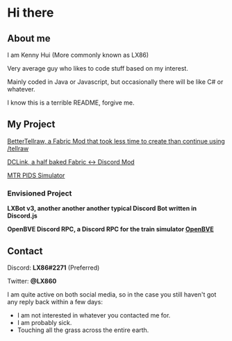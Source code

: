 # Hi there
## About me
I am Kenny Hui (More commonly known as LX86)

Very average guy who likes to code stuff based on my interest. 

Mainly coded in Java or Javascript, but occasionally there will be like C# or whatever.

I know this is a terrible README, forgive me.

## My Project
[BetterTellraw, a Fabric Mod that took less time to create than continue using /tellraw](https://github.com/Kenny-Hui/BetterTellraw)

[DCLink, a half baked Fabric <-> Discord Mod](https://github.com/Kenny-Hui/DCLink)

[MTR PIDS Simulator](https://github.com/HKTSS/mtr-pids)

### Envisioned Project
**LXBot v3, another another another typical Discord Bot written in Discord.js**

**OpenBVE Discord RPC, a Discord RPC for the train simulator [OpenBVE](https://github.com/leezer3/OpenBVE)**

## Contact
Discord: **LX86#2271** (Preferred)

Twitter: **@LX860**

I am quite active on both social media, so in the case you still haven't got any reply back within a few days:
- I am not interested in whatever you contacted me for. 
- I am probably sick.
- Touching all the grass across the entire earth. 
